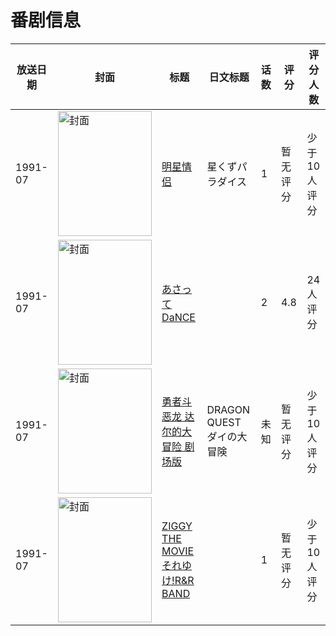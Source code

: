 # 番剧信息

|放送日期|封面|标题|日文标题|话数|评分|评分人数|
|---|---|---|---|---|---|---|
|1991-07|<img src="//lain.bgm.tv/pic/cover/c/da/72/92433_OZOTR.jpg" alt="封面" style="width:150px;height:200px;object-fit:cover;">|[明星情侣](https://bangumi.tv/subject/92433)|星くずパラダイス|1|暂无评分|少于10人评分|
|1991-07|<img src="/img/no_icon_subject.png" alt="封面" style="width:150px;height:200px;object-fit:cover;">|[あさってDaNCE](https://bangumi.tv/subject/110270)||2|4.8|24人评分|
|1991-07|<img src="//lain.bgm.tv/pic/cover/c/8a/2a/317747_kmqTt.jpg" alt="封面" style="width:150px;height:200px;object-fit:cover;">|[勇者斗恶龙 达尔的大冒险 剧场版](https://bangumi.tv/subject/317747)|DRAGON QUEST ダイの大冒険|未知|暂无评分|少于10人评分|
|1991-07|<img src="//lain.bgm.tv/pic/cover/c/51/09/103895_7y79G.jpg" alt="封面" style="width:150px;height:200px;object-fit:cover;">|[ZIGGY THE MOVIE それゆけ!R&R BAND](https://bangumi.tv/subject/103895)||1|暂无评分|少于10人评分|
